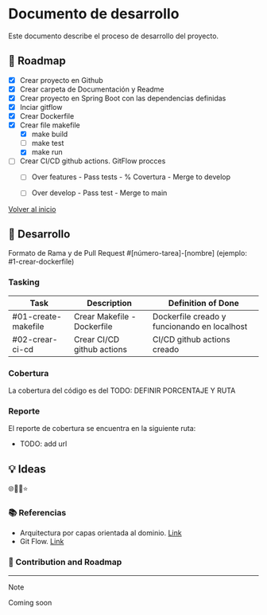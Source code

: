 # Documento de desarrollo

Este documento describe el proceso de desarrollo del proyecto.

## 📖 Roadmap

- [x] Crear proyecto en Github
- [x] Crear carpeta de Documentación y Readme
- [x] Crear proyecto en Spring Boot con las dependencias definidas
- [x] Inciar gitflow
- [x] Crear Dockerfile
- [x] Crear file makefile
  - [x] make build
  - [ ] make test
  - [x] make run
- [ ] Crear CI/CD github actions. GitFlow procces
  - [ ] Over features - Pass tests - % Covertura - Merge to develop
  - [ ] Over develop - Pass test - Merge to main


[Volver al inicio](/README.md)

## 🚀 Desarrollo

Formato de Rama y de  Pull Request #[número-tarea]-[nombre] (ejemplo: #1-crear-dockerfile)

### Tasking

| Task | Description | Definition of Done |
| ---- | ----------- | ------------------- |
| #01-create-makefile| Crear Makefile - Dockerfile | Dockerfile creado y funcionando en localhost |
| #02-crear-ci-cd | Crear CI/CD github actions | CI/CD github actions creado |




### Cobertura

La cobertura del código es del TODO: DEFINIR PORCENTAJE Y RUTA 
### Reporte

El reporte de cobertura se encuentra en la siguiente ruta:

- TODO: add url

## 💡 Ideas

🌐🌱💡⭐

### 📚 Referencias

- Arquitectura por capas orientada al dominio. [Link]()
- Git Flow. [Link]()

###   📖 Contribution and Roadmap

---

> [!Note]
> Coming soon
